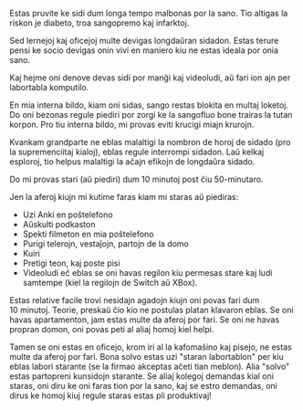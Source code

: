 Estas pruvite ke sidi dum longa tempo malbonas por la sano. Tio altigas la riskon je diabeto, troa sangopremo kaj infarktoj.

Sed lernejoj kaj oficejoj multe devigas longdaŭran sidadon. Estas terure pensi ke socio devigas onin vivi en maniero kiu ne estas ideala por onia sano.

Kaj hejme oni denove devas sidi por manĝi kaj videoludi, aŭ fari ion ajn per labortabla komputilo.

En mia interna bildo, kiam oni sidas, sango restas blokita en multaj loketoj. Do oni bezonas regule piediri por zorgi ke la sangofluo bone trairas la tutan korpon. Pro tiu interna bildo, mi provas eviti krucigi miajn krurojn.

Kvankam grandparte ne eblas malaltigi la nombron de horoj de sidado (pro la supremenciitaj kialoj), eblas regule interrompi sidadon. Laŭ kelkaj esploroj, tio helpus malaltigi la aĉajn efikojn de longdaŭra sidado.

Do mi provas stari (aŭ piediri) dum 10 minutoj post ĉiu 50-minutaro.

Jen la aferoj kiujn mi kutime faras kiam mi staras aŭ piediras:

- Uzi Anki en poŝtelefono
- Aŭskulti podkaston
- Spekti filmeton en mia poŝtelefono
- Purigi telerojn, vestaĵojn, partojn de la domo
- Kuiri
- Pretigi teon, kaj poste pisi
- Videoludi eĉ eblas se oni havas regilon kiu permesas stare kaj ludi samtempe (kiel la regilojn de Switch aŭ XBox).

Estas relative facile trovi nesidajn agadojn kiujn oni povas fari dum 10 minutoj. Teorie, preskaŭ ĉio kio ne postulas platan klavaron eblas. Se oni havas apartamenton, jam estas multe da aferoj por fari. Se oni ne havas propran domon, oni povas peti al aliaj homoj kiel helpi.

Tamen se oni estas en oficejo, krom iri al la kafomaŝino kaj pisejo, ne estas multe da aferoj por fari. Bona solvo estas uzi "staran labortablon" per kiu eblas labori starante (se la firmao akceptas aĉeti tian meblon). Alia "solvo" estas partopreni kunsidojn starante. Se aliaj kolegoj demandas kial oni staras, oni diru ke oni faras tion por la sano, kaj se estro demandas, oni dirus ke homoj kiuj regule staras estas pli produktivaj!